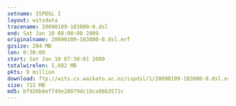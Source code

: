 ```yaml
---
setname: ISPDSL I
layout: witsdata
tracename: 20090109-183000-0.dsl
end: Sat Jan 10 08:00:00 2009
originalname: 20090109-183000-0.dsl.erf
gzsize: 284 MB
len: 0:30:00
start: Sat Jan 10 07:30:01 2009
totalwirelen: 5,082 MB
pkts: 9 million
download: ftp://wits.cs.waikato.ac.nz/ispdsl/1/20090109-183000-0.dsl.erf.gz
size: 721 MB
md5: bf926b0ef749e28079dc19ca98b3571c
---
```


